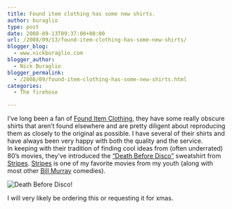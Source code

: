 ```yaml
---
title: Found item clothing has some new shirts.
author: buraglio
type: post
date: 2008-09-13T09:37:00+00:00
url: /2008/09/13/found-item-clothing-has-some-new-shirts/
blogger_blog:
  - www.nickburaglio.com
blogger_author:
  - Nick Buraglio
blogger_permalink:
  - /2008/09/found-item-clothing-has-some-new-shirts.html
categories:
  - The firehose

---
```

I&#8217;ve long been a fan of [Found Item Clothing][1], they have some really obscure shirts that aren&#8217;t found elsewhere and are pretty diligent about reproducing them as closely to the original as possible. I have several of their shirts and have always been very happy with both the quality and the service.   
In keeping with their tradition of finding cool ideas from (often underrated) 80&#8217;s movies, they&#8217;ve introduced the [&#8220;Death Before Disco&#8221;][2] sweatshirt from [Stripes][3]. [Stripes][3] is one of my favorite movies from my youth (along with most other [Bill Murray][4] comedies). 

![Death Before Disco!][5]

I will very likely be ordering this or requesting it for xmas.

 [1]: http://www.founditemclothing.com/
 [2]: http://www.founditemclothing.com/t-shirts/death-before-disco-shirt.html
 [3]: http://www.imdb.com/title/tt0083131/
 [4]: http://www.imdb.com/name/nm0000195/
 [5]: http://www.founditemclothing.com/t-shirts/gfx/death-before-disco/death-before-disco-sweatshirt-lg.jpg